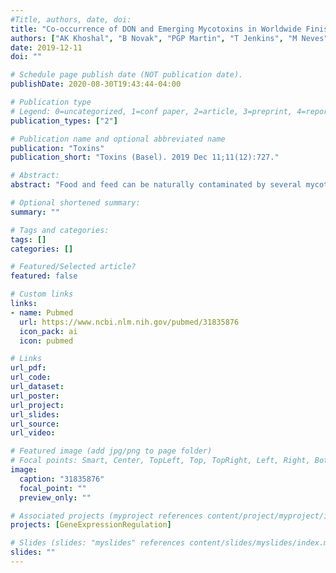 ```yaml
---
#Title, authors, date, doi:
title: "Co-occurrence of DON and Emerging Mycotoxins in Worldwide Finished Pig Feed and Their Combined Toxicity in Intestinal Cells."
authors: ["AK Khoshal", "B Novak", "PGP Martin", "T Jenkins", "M Neves", "G Schatzmayr", "IP Oswald", "P Pinton"]
date: 2019-12-11
doi: ""

# Schedule page publish date (NOT publication date).
publishDate: 2020-08-30T19:43:44-04:00

# Publication type
# Legend: 0=uncategorized, 1=conf paper, 2=article, 3=preprint, 4=report, 5=book, 6=book chapter, 7=thesis, 8=patent
publication_types: ["2"]

# Publication name and optional abbreviated name
publication: "Toxins"
publication_short: "Toxins (Basel). 2019 Dec 11;11(12):727."

# Abstract:
abstract: "Food and feed can be naturally contaminated by several mycotoxins, and concern about the hazard of exposure to mycotoxin mixtures is increasing. In this study, more than 800 metabolites were analyzed in 524 finished pig feed samples collected worldwide. Eighty-eight percent of the samples were co-contaminated with deoxynivalenol (DON) and other regulated/emerging mycotoxins. The Top 60 emerging/regulated mycotoxins co-occurring with DON in pig feed shows that 48%, 13%, 8% and 12% are produced by Fusarium, Aspergillus, Penicillium and Alternaria species, respectively. Then, the individual and combined toxicity of DON and the 10 most prevalent emerging mycotoxins (brevianamide F, cyclo-(L-Pro-L-Tyr), tryptophol, enniatins A1, B, B1, emodin, aurofusarin, beauvericin and apicidin) was measured at three ratios corresponding to pig feed contamination. Toxicity was assessed by measuring the viability of intestinal porcine epithelial cells, IPEC-1, at 48-h. BRV-F, Cyclo and TRPT did not alter cell viability. The other metabolites were ranked in the following order of toxicity: apicidin > enniatin A1 > DON > beauvericin > enniatin B > enniatin B1 > emodin > aurofusarin. In most of the mixtures, combined toxicity was similar to the toxicity of DON alone. In terms of pig health, these results demonstrate that the co-occurrence of emerging mycotoxins that we tested with DON does not exacerbate toxicity."

# Optional shortened summary:
summary: ""

# Tags and categories:
tags: []
categories: []

# Featured/Selected article?
featured: false

# Custom links
links:
- name: Pubmed
  url: https://www.ncbi.nlm.nih.gov/pubmed/31835876
  icon_pack: ai
  icon: pubmed

# Links
url_pdf:
url_code:
url_dataset:
url_poster:
url_project:
url_slides:
url_source:
url_video:

# Featured image (add jpg/png to page folder)
# Focal points: Smart, Center, TopLeft, Top, TopRight, Left, Right, BottomLeft, Bottom, BottomRight
image: 
  caption: "31835876"
  focal_point: ""
  preview_only: ""

# Associated projects (myproject references content/project/myproject/index.md)
projects: [GeneExpressionRegulation]

# Slides (slides: "myslides" references content/slides/myslides/index.md)
slides: ""
---
```

